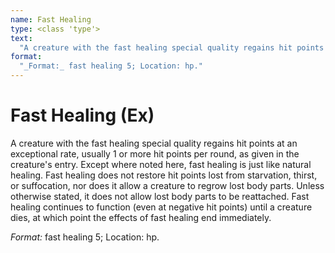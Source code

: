 ```yaml
---
name: Fast Healing
type: <class 'type'>
text:
  "A creature with the fast healing special quality regains hit points at an exceptional rate, usually 1 or more hit points per round, as given in the creature's entry. Except where noted here, fast healing is just like natural healing. Fast healing does not restore hit points lost from starvation, thirst, or suffocation, nor does it allow a creature to regrow lost body parts. Unless otherwise stated, it does not allow lost body parts to be reattached. Fast healing continues to function (even at negative hit points) until a creature dies, at which point the effects of fast healing end immediately."
format:
  "_Format:_ fast healing 5; Location: hp."
---
```

 
# Fast Healing (Ex)
A creature with the fast healing special quality regains hit points at an exceptional rate, usually 1 or more hit points per round, as given in the creature's entry. Except where noted here, fast healing is just like natural healing. Fast healing does not restore hit points lost from starvation, thirst, or suffocation, nor does it allow a creature to regrow lost body parts. Unless otherwise stated, it does not allow lost body parts to be reattached. Fast healing continues to function (even at negative hit points) until a creature dies, at which point the effects of fast healing end immediately.

_Format:_ fast healing 5; Location: hp.